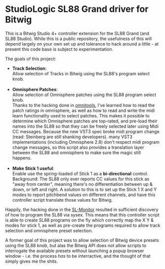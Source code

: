 # StudioLogic SL88 Grand driver for Bitwig

This is a Bitwig Studio 4+ controller extension for the SL88 Grand (and SL88 Studio).
While this is a public repository, the usefulness of this will depend largely on your own set up and tolerance to hack around a little - at present this code base is subject to experimentation.

The goals of this project:
- **Track Selection**:<br>Allow selection of Tracks in Bitwig using the SL88's program select knob.<br><br>
- **Omnisphere Patches**:<br>Allow selection of Omnisphere patches using the SL88 program select knob.<br>Thanks to the hacking done in [omnitools](https://github.com/maranite/omnitools), I've learned how to read the patch ratings in omnisphere, as well as how to read and write the midi learn functionality used to select patches. This makes it possible to determine which Omnisphere patches are top-rated, and pre-load their names into the SL88 so that they can be freely selected later using Midi CC messages. Because the new VST3 spec broke midi program change (read: Steinberg are _still_ shanking developers). many VST3 implementations (including Omnisphere 2.8) don't respect midi program change messages, so this script also provides a translation layer between the SL88 and omnisphere to make sure the magic still happens.<br><br>
- **Make Stick 1 useful**:<br>Enable use the spring-loaded of Stick 1 as a **bi-directional** control.<br>Background: The SL88 only ever reports CC values for this stick as "away from center", meaning there's no differentiation between up & down, or left and right. A solution to this is to set up the Stick 1 X and Y modes to report pitchbend values on different channels, and have this controller script translate those values for Bitwig.

Happily, the hacking done in the [SL-Monitor](https://github.com/maranite/SL-Monitor) resulted in sufficient discovery of how to program the SL88 via sysex. This means that this controller script is able to create SL88 programs on the fly which correctly map the X Y & modes for stick 1, as well as pre-create the programs required to allow track selection and omnisphere preset selection.

A former goal of this project was to allow selection of Bitwig device presets using the SL88 knob, but alas the Bitwig API does not allow scripts to interrogate the available presets without launching a popup browser window - i.e. the process _has_ to be interractive, and the thought of that simply gives me the shits.
